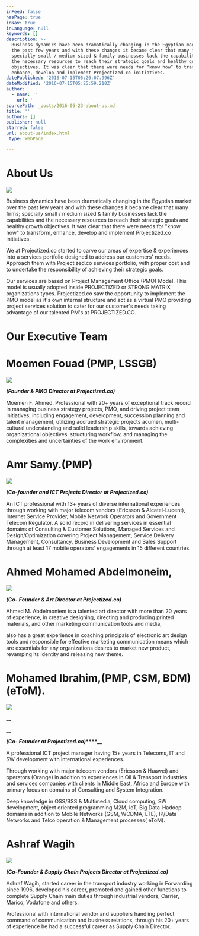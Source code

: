 ```yaml
---
inFeed: false
hasPage: true
inNav: true
inLanguage: null
keywords: []
description: >-
  Business dynamics have been dramatically changing in the Egyptian market over
  the past few years and with these changes it became clear that many firms;
  specially small / medium sized & family businesses lack the capabilities and
  the necessary resources to reach their strategic goals and healthy growth
  objectives. It was clear that there were needs for “know how” to transform,
  enhance, develop and implement Projectized.co initiatives.
datePublished: '2016-07-15T05:26:07.996Z'
dateModified: '2016-07-15T05:25:59.210Z'
author:
  - name: ''
    url: ''
sourcePath: _posts/2016-06-23-about-us.md
title: ''
authors: []
publisher: null
starred: false
url: about-us/index.html
_type: WebPage

---
```

# About Us
![](https://the-grid-user-content.s3-us-west-2.amazonaws.com/8436395b-0b7b-41a0-8e57-4538392d31b6.jpg)

Business dynamics have been dramatically changing in the Egyptian market over the past few years and with these changes it became clear that many firms; specially small / medium sized & family businesses lack the capabilities and the necessary resources to reach their strategic goals and healthy growth objectives. It was clear that there were needs for "know how" to transform, enhance, develop and implement Projectized.co initiatives.

We at Projectized.co started to carve our areas of expertise & experiences into a services portfolio designed to address our customers' needs. Approach them with Projectized.co services portfolio, with proper cost and to undertake the responsibility of achieving their strategic goals.

Our services are based on Project Management Office (PMO) Model. This model is usually adopted inside PROJECTIZED or STRONG MATRIX organizations types. Projectized.co saw the opportunity to implement the PMO model as it's own internal structure and act as a virtual PMO providing project services solution to cater for our customer's needs taking advantage of our talented PM's at PROJECTIZED.CO.

# Our Executive Team

# Moemen Fouad (PMP, LSSGB)
![](https://the-grid-user-content.s3-us-west-2.amazonaws.com/862edd26-34d8-4719-a5a8-af27c609f734.jpg)

_**(Founder & PMO Director at Projectized.co)**_

Moemen F. Ahmed. Professional with 20+ years of exceptional track record in managing business strategy projects, PMO, and driving project team initiatives, including engagement, development, succession planning and talent management, utilizing accrued strategic projects acumen, multi-cultural understanding and solid leadership skills, towards achieving organizational objectives. structuring workflow, and managing the complexities and uncertainties of the work environment.

# Amr Samy.(PMP)
![](https://the-grid-user-content.s3-us-west-2.amazonaws.com/f87d5e23-c9b6-4dcf-967d-65e47ceeb319.jpg)

**_(Co-founder and ICT Projects Director at Projectized.co)_**

An ICT professional with 13+ years of diverse international experiences through working with major telecom vendors (Ericsson & Alcatel-Lucent), Internet Service Provider, Mobile Network Operators and Government Telecom Regulator. A solid record in delivering services in essential domains of Consulting & Customer Solutions, Managed Services and Design/Optimization covering Project Management, Service Delivery Management, Consultancy, Business Development and Sales Support through at least 17 mobile operators' engagements in 15 different countries.

# Ahmed Mohamed Abdelmoneim,
![](https://the-grid-user-content.s3-us-west-2.amazonaws.com/9d5b5204-2099-41c7-89c7-2fe48ef80f40.jpg)

**_(Co- Founder & Art Director at Projectized.co)_**

Ahmed M. Abdelmoniem is a talented art director with more than 20 years of experience, in creative designing, directing and producing printed materials, and other marketing communication tools and media,

also has a great experience in coaching principals of electronic art design tools and responsible for effective marketing communication means which are essentials for any organizations desires to market new product, revamping its identity and releasing new theme.

# Mohamed Ibrahim,(PMP, CSM, BDM) (eToM).
![](https://the-grid-user-content.s3-us-west-2.amazonaws.com/e0f325dd-f308-42ec-a365-9af5cd87d411.jpg)

**__**

**__**

**_(Co- Founder at Projectized.co)_****__**

A professional ICT project manager having 15+ years in Telecoms, IT and SW development with international experiences.

Through working with major telecom vendors (Ericsson & Huawei) and operators (Orange) in addition to experiences in Oil & Transport industries and services companies with clients in Middle East, Africa and Europe with primary focus on domains of Consulting and System Integration.

Deep knowledge in OSS/BSS & Multimedia, Cloud computing, SW development, object oriented programming M2M, IoT, Big Data-Hadoop domains in addition to Mobile Networks (GSM, WCDMA, LTE), IP/Data Networks and Telco operation & Management processes( eToM).

# Ashraf Wagih
![](https://the-grid-user-content.s3-us-west-2.amazonaws.com/998776d1-5d54-4c24-80a4-0da7ed23b299.jpg)

**_(Co-Founder & Supply Chain Projects Director at Projectized.co)_**

Ashraf Wagih, started career in the transport industry working in Forwarding since 1996, developed his career, promoted and gained other functions to complete Supply Chain main duties through industrial vendors, Carrier, Marico, Vodafone and others.

Professional with international vendor and suppliers handling perfect command of communication and business relations, through his 20+ years of experience he had a successful career as Supply Chain Director.